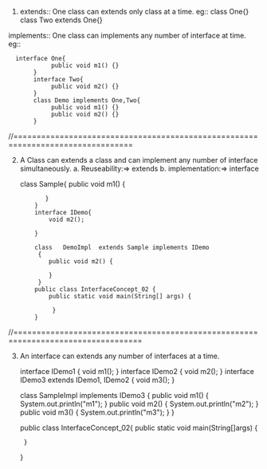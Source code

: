 ﻿ 1) extends:: One class can extends only class at a time.
 eg:: 
		    class One{}
    	    class Two extends One{}

implements:: One class can implements any number of interface at time.
eg:: 
	 
      interface One{
    			public void m1() {}
    	   }
    	   interface Two{
    			public void m2() {}
    	   }
    	   class Demo implements One,Two{
    			public void m1() {}
    			public void m2() {}
    	   }

//================================================================================

2) A Class can extends a class and can implement any number of interface simultaneously.
a. Reuseability:=> extends
	b. implementation:=> interface
	   

    class Sample{
    		   public void m1() {
    		
    		  }
    	   }
    	   interface IDemo{
    		   void m2();
    	   
    	   }
    
    	   class   DemoImpl  extends Sample implements IDemo
    	   	{
    		   public void m2() {
    			   
    		   }
    	   	}
    	   public class InterfaceConcept_02 {
    		   public static void main(String[] args) {
    			   
    		   	}
    	   }

//==================================================================================

3) An interface can extends any number of interfaces at a time.
	  
    interface IDemo1
    {
    	void m1();
    }
    interface IDemo2
    {
    	void m2();
    }
    interface IDemo3 extends IDemo1, IDemo2
    {
    	void m3();
    }
    
    class SampleImpl implements IDemo3
    {
    	public void m1() {
    		System.out.println("m1");
    	}
    	public void m2() {
    		System.out.println("m2");
    	}
    	public void m3() {
    		System.out.println("m3");
    	}
    }
    
    public class InterfaceConcept_02{
    	public static void main(String[]args) {
    		
    	}
    }

